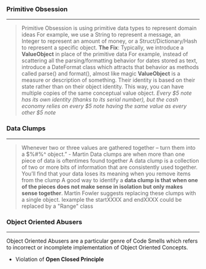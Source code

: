 
### Primitive Obsession
---
> Primitive Obsession is using primitive data types to represent domain ideas
> For example, we use a String to represent a message, an Integer to represent an amount of money, or a Struct/Dictionary/Hash to represent a specific object.
> **The Fix**: Typically, we introduce a **ValueObject** in place of the primitive data
> For example, instead of scattering all the parsing/formatting behavior for dates stored as text, introduce a DateFormat class which attracts that behavior as methods called parse() and format(), almost like magic
> **ValueObject** is a measure or description of something. Their identity is based on their state rather than on their object identity. This way, you can have multiple copies of the same conceptual value object. _Every $5 note has its own identity (thanks to its serial number), but the cash economy relies on every $5 note having the same value as every other $5 note_
### Data Clumps
---
>Whenever two or three values are gathered together – turn them into a $%#%^ object.” - Martin
>Data clumps are when more than one piece of data is oftentimes found together
>A data clump is a collection of two or more bits of information that are consistently used together. You’ll find that your data loses its meaning when you remove items from the clump
>A good way to identify a **data clump is that when one of the pieces does not make sense in isolation but only makes sense together**.
>Martin Fowler suggests replacing these clumps with a single object. Iexample  the startXXXX and endXXXX could be replaced by a "Range" class

### **Object Oriented Abusers** 
---
Object Oriented Abusers are a particular genre of Code Smells which refers to incorrect or incomplete implementation of Object Oriented Concepts.
- Violation of **Open Closed Principle**
<!--stackedit_data:
eyJoaXN0b3J5IjpbLTEwNzQ3OTExNzYsODM2MzE0Nzg2LDU4Nj
Y2NDM5NiwtMTgwMzMyMjMxLC0yOTc2ODQ0ODQsMTAwODA4MzQ5
Nl19
-->